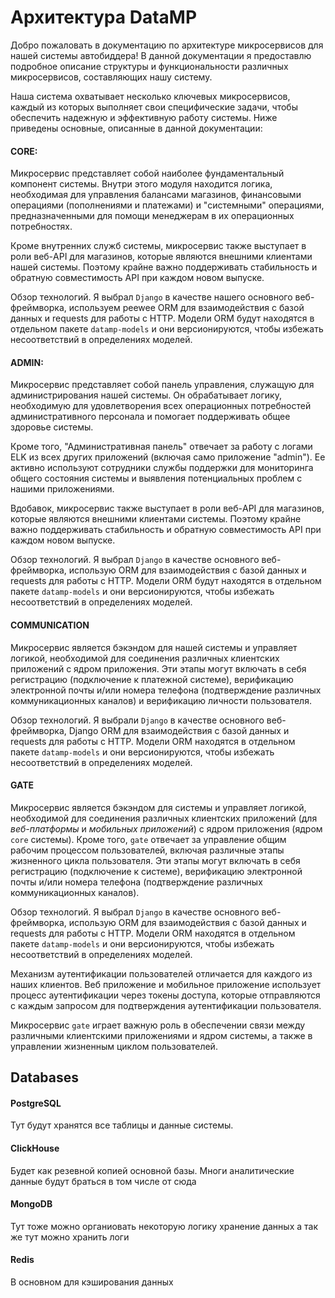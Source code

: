 # Архитектура DataMP

Добро пожаловать в документацию по архитектуре микросервисов для нашей системы автобиддера! В данной документации я предоставлю подробное описание структуры и функциональности различных микросервисов, составляющих нашу систему.

Наша система охватывает несколько ключевых микросервисов, каждый из которых выполняет свои специфические задачи, чтобы обеспечить надежную и эффективную работу системы. Ниже приведены основные, описанные в данной документации:
#### CORE:
  Микросервис представляет собой наиболее фундаментальный компонент системы. Внутри этого модуля находится логика, необходимая для управления балансами магазинов, финансовыми операциями (пополнениями и платежами) и "системными" операциями, предназначенными для помощи менеджерам в их операционных потребностях.

  Кроме внутренних служб системы, микросервис также выступает в роли веб-API для магазинов, которые являются внешними клиентами нашей системы. Поэтому крайне важно поддерживать стабильность и обратную совместимость API при каждом новом выпуске.

  Обзор технологий. Я выбрал `Django` в качестве нашего основного веб-фреймворка, используем peewee ORM для взаимодействия с базой данных и requests для работы с HTTP. Модели ORM будут находятся в отдельном пакете `datamp-models` и они версионируются, чтобы избежать несоответствий в определениях моделей.

#### ADMIN: 
  Микросервис представляет собой панель управления, служащую для администрирования нашей системы. Он обрабатывает логику, необходимую для удовлетворения всех операционных потребностей административного персонала и помогает поддерживать общее здоровье системы.

  Кроме того, "Административная панель" отвечает за работу с логами ELK из всех других приложений (включая само приложение "admin"). Ее активно используют сотрудники службы поддержки для мониторинга общего состояния системы и выявления потенциальных проблем с нашими приложениями.

  Вдобавок, микросервис также выступает в роли веб-API для магазинов, которые являются внешними клиентами системы. Поэтому крайне важно поддерживать стабильность и обратную совместимость API при каждом новом выпуске.

  Обзор технологий. Я выбрал `Django` в качестве основного веб-фреймворка, использую ORM для взаимодействия с базой данных и requests для работы с HTTP. Модели ORM будут находятся в отдельном пакете `datamp-models` и они версионируются, чтобы избежать несоответствий в определениях моделей.
  
#### COMMUNICATION
  Микросервис является бэкэндом для нашей системы и управляет логикой, необходимой для соединения различных клиентских приложений с ядром приложения. Эти этапы могут включать в себя регистрацию (подключение к платежной системе), верификацию электронной почты и/или номера телефона (подтверждение различных коммуникационных каналов) и верификацию личности пользователя.

  Обзор технологий. Я выбрали `Django` в качестве основного веб-фреймворка, Django ORM для взаимодействия с базой данных и requests для работы с HTTP. Модели ORM находятся в отдельном пакете `datamp-models` и они версионируются, чтобы избежать несоответствий в определениях моделей.
  
#### GATE
  Микросервис является бэкэндом для системы и управляет логикой, необходимой для соединения различных клиентских приложений (для _веб-платформы_ и _мобильных приложений_) с ядром приложения (ядром `core` системы). Кроме того, `gate` отвечает за управление общим рабочим процессом пользователей, включая различные этапы жизненного цикла пользователя. Эти этапы могут включать в себя регистрацию (подключение к системе), верификацию электронной почты и/или номера телефона (подтверждение различных коммуникационных каналов).

  Обзор технологий. Я выбрал `Django` в качестве основного веб-фреймворка, использую ORM для взаимодействия с базой данных и requests для работы с HTTP. Модели ORM находятся в отдельном пакете `datamp-models` и они версионируются, чтобы избежать несоответствий в определениях моделей.

  Механизм аутентификации пользователей отличается для каждого из наших клиентов. Веб приложение и мобильное приложение использует процесс аутентификации через токены доступа, которые отправляются с каждым запросом для подтверждения аутентификации пользователя.

  Микросервис `gate` играет важную роль в обеспечении связи между различными клиентскими приложениями и ядром системы, а также в управлении жизненным циклом пользователей.

## Databases
#### PostgreSQL
Тут будут хранятся все таблицы и данные системы.
#### ClickHouse
Будет как резевной копией основной базы. Многи аналитические данные будут браться в том числе от сюда
#### MongoDB
Тут тоже можно органиовать некоторую логику хранение данных а так же тут можно хранить логи
#### Redis
В основном для кэширования данных
